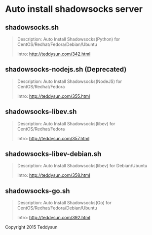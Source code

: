 Auto install shadowsocks server
===============================

shadowsocks.sh
--------------

> Description: Auto Install Shadowsocks(Python) for CentOS/Redhat/Fedora/Debian/Ubuntu
> 
> Intro: http://teddysun.com/342.html

shadowsocks-nodejs.sh (Deprecated)
----------------------------------

> Description: Auto Install Shadowsocks(NodeJS) for CentOS/Redhat/Fedora
> 
> Intro: http://teddysun.com/355.html

shadowsocks-libev.sh
--------------------

> Description: Auto Install Shadowsocks(libev) for CentOS/Redhat/Fedora
> 
> Intro: http://teddysun.com/357.html

shadowsocks-libev-debian.sh
---------------------------

> Description: Auto Install Shadowsocks(libev) for Debian/Ubuntu
> 
> Intro: http://teddysun.com/358.html

shadowsocks-go.sh
-----------------

> Description: Auto Install Shadowsocks(Go) for CentOS/Redhat/Fedora/Debian/Ubuntu
> 
> Intro: http://teddysun.com/392.html

Copyright 2015 Teddysun

